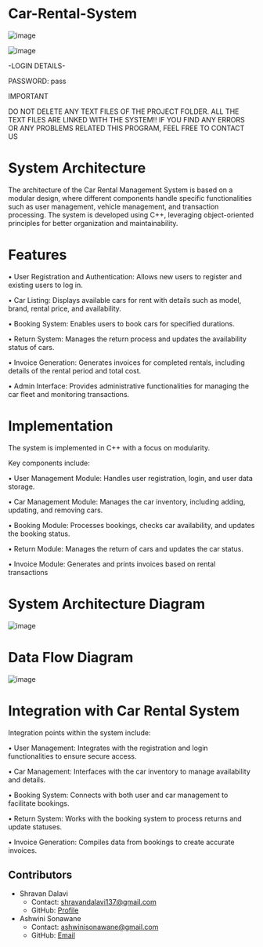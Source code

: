 # Car-Rental-System

![image](https://github.com/ShravanDalavi/Car-Rental-System/assets/172488772/2fee2c38-3f46-474c-8a5b-7a80a970a84e)


![image](https://github.com/ShravanDalavi/Car-Rental-System/assets/172488772/972f9fd4-db0c-414e-93d5-d0d2f8d57820)

-LOGIN DETAILS-

PASSWORD: pass

IMPORTANT 

DO NOT DELETE ANY TEXT FILES OF THE PROJECT FOLDER.
ALL THE TEXT FILES ARE LINKED WITH THE SYSTEM!!
IF YOU FIND ANY ERRORS OR ANY PROBLEMS RELATED THIS PROGRAM, FEEL FREE TO CONTACT US

# System Architecture

The architecture of the Car Rental Management System is based on a modular design, where different components handle specific functionalities such as user management, vehicle management, and transaction processing. The system is developed using C++, leveraging object-oriented principles for better organization and maintainability.

# Features
•	User Registration and Authentication: Allows new users to register and existing users to log in.

•	Car Listing: Displays available cars for rent with details such as model, brand, rental price, and availability.

•	Booking System: Enables users to book cars for specified durations.

•	Return System: Manages the return process and updates the availability status of cars.

•	Invoice Generation: Generates invoices for completed rentals, including details of the rental period and total cost.

•	Admin Interface: Provides administrative functionalities for managing the car fleet and monitoring transactions.

#  Implementation
The system is implemented in C++ with a focus on modularity. 

Key components include:

•	User Management Module: Handles user registration, login, and user data storage.

•	Car Management Module: Manages the car inventory, including adding, updating, and removing cars.

•	Booking Module: Processes bookings, checks car availability, and updates the booking status.

•	Return Module: Manages the return of cars and updates the car status.

•	Invoice Module: Generates and prints invoices based on rental transactions

# System Architecture Diagram
![image](https://github.com/ShravanDalavi/Car-Rental-System/assets/172488772/c61def88-9746-4170-8039-1061ef63b190)
# Data Flow Diagram
![image](https://github.com/ShravanDalavi/Car-Rental-System/assets/172488772/61b8ea41-d809-41cd-9cdb-6dfb7ec1243f)

# Integration with Car Rental System
Integration points within the system include:

•	User Management: Integrates with the registration and login functionalities to ensure secure access.

•	Car Management: Interfaces with the car inventory to manage availability and details.

•	Booking System: Connects with both user and car management to facilitate bookings.

•	Return System: Works with the booking system to process returns and update statuses.

•	Invoice Generation: Compiles data from bookings to create accurate invoices.

## Contributors

- Shravan Dalavi
  - Contact: shravandalavi137@gmail.com
  - GitHub: [Profile](https://github.com/ShravanDalavi)
- Ashwini Sonawane
  - Contact: ashwinisonawane@gmail.com
  - GitHub:  [Email](https://github.com/SonawaneAshwini)
